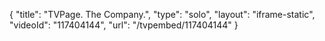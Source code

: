 {
    "title": "TVPage. The Company.",
    "type": "solo",
    "layout": "iframe-static",
    "videoId": "117404144",
    "url": "\/tvpembed\/117404144"
}